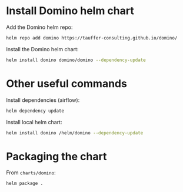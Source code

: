# Install Domino helm chart 
Add the Domino helm repo:
```bash
helm repo add domino https://tauffer-consulting.github.io/domino/
``` 

Install the Domino helm chart:
```bash
helm install domino domino/domino --dependency-update
```

# Other useful commands
Install dependencies (airflow):
```bash
helm dependency update
```

Install local helm chart:
```bash
helm install domino /helm/domino --dependency-update
```

# Packaging the chart
From `charts/domino`:
```bash
helm package .
```